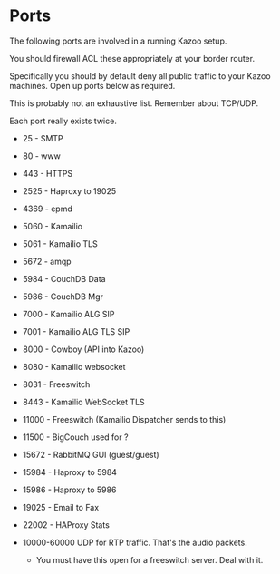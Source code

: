 # Ports

The following ports are involved in a running Kazoo setup.

You should firewall ACL these appropriately at your border router.

Specifically you should by default deny all public traffic to your Kazoo machines.  Open up ports below as required.

This is probably not an exhaustive list.  Remember about TCP/UDP.

Each port really exists twice.

* 25 - SMTP
* 80 - www
* 443 - HTTPS
* 2525 - Haproxy to 19025
* 4369 - epmd
* 5060 - Kamailio
* 5061 - Kamailio TLS
* 5672 - amqp 
* 5984 - CouchDB Data
* 5986 - CouchDB Mgr
* 7000 - Kamailio ALG SIP
* 7001 - Kamailio ALG TLS SIP
* 8000 - Cowboy (API into Kazoo)
* 8080 - Kamailio websocket
* 8031 - Freeswitch
* 8443 - Kamailio WebSocket TLS
* 11000 - Freeswitch (Kamailio Dispatcher sends to this)
* 11500 - BigCouch used for ?
* 15672 - RabbitMQ GUI (guest/guest)
* 15984 - Haproxy to 5984
* 15986 - Haproxy to 5986
* 19025 - Email to Fax
* 22002 - HAProxy Stats 

* 10000-60000 UDP for RTP traffic.  That's the audio packets.
  * You must have this open for a freeswitch server.  Deal with it.
  
